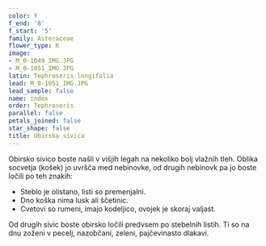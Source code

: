 ```yaml
---
color: Y
f_end: '8'
f_start: '5'
family: Asteraceae
flower_type: K
image:
- M_0-1049_IMG.JPG
- M_0-1051_IMG.JPG
latin: Tephroseris longifolia
lead: M_0-1051_IMG.JPG
lead_sample: false
name: index
order: Tephroseris
parallel: false
petals_joined: false
star_shape: false
title: Obirska sivica
---
```

Obirsko sivico boste našli v višjih legah na nekoliko bolj vlažnih tleh. Oblika socvetja (košek) jo uvršča med nebinovke, od drugih nebinovk pa jo boste ločili po teh znakih:

-   Steblo je olistano, listi so premenjalni.
-   Dno koška nima lusk ali ščetinic.
-   Cvetovi so rumeni, imajo kodeljico, ovojek je skoraj valjast.

Od drugih sivic boste obirsko ločili predvsem po stebelnih listih. Ti so na dnu zoženi v pecelj, nazobčani, zeleni, pajčevinasto dlakavi.
